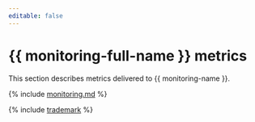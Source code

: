 ```yaml
---
editable: false
---
```


# {{ monitoring-full-name }} metrics

This section describes metrics delivered to {{ monitoring-name }}.

{% include [monitoring.md](../../_includes/monitoring/metrics-ref/monitoring.md) %}

{% include [trademark](../../_includes/monitoring/trademark.md) %}